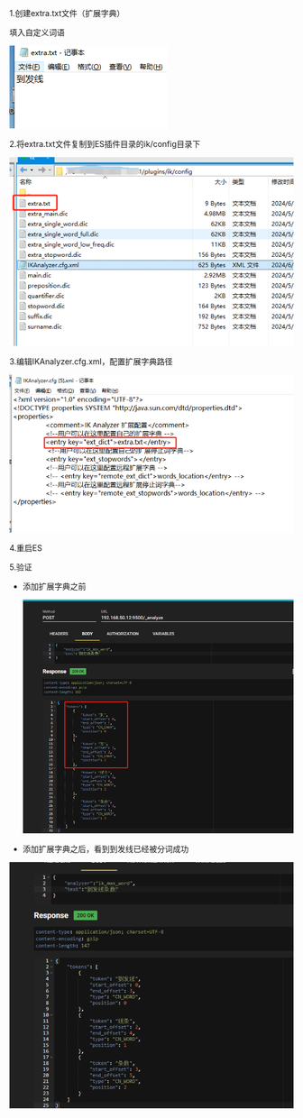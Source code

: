 1.创建extra.txt文件（扩展字典）

填入自定义词语

![image-20240627173921503](../img/2024-06-27/image-20240627173921503.png)

2.将extra.txt文件复制到ES插件目录的ik/config目录下

![image-20240627174806431](..\img\2024-06-27\image-20240627174806431.png)

3.编辑IKAnalyzer.cfg.xml，配置扩展字典路径

![image-20240627174029321](..\img\2024-06-27\image-20240627174029321.png)

4.重启ES

5.验证

- 添加扩展字典之前

  ![image-20240627174415802](..\img\2024-06-27\image-20240627174415802.png)

- 添加扩展字典之后，看到到发线已经被分词成功

![image-20240627174146903](..\img\2024-06-27\image-20240627174146903.png)

